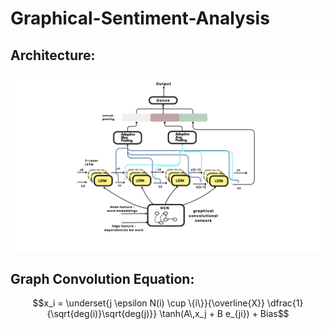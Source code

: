 # Graphical-Sentiment-Analysis
## Architecture: 
![image](./src/GcnArch.jpeg)
## Graph Convolution Equation: 
$$x_i = \underset{j \epsilon N(i) \cup \{i\}}{\overline{X}} \dfrac{1}{\sqrt{deg(i)}\sqrt{deg(j)}} \tanh(A\,x_j  + B e_{ji}) + Bias$$
